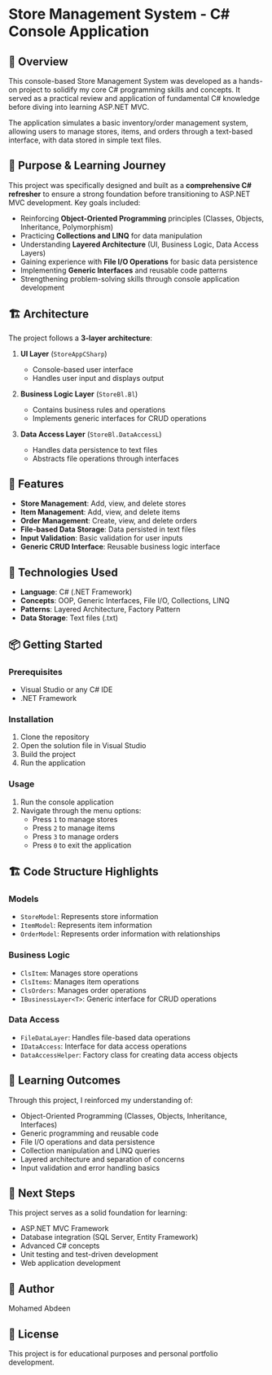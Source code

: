 # Store Management System - C# Console Application

## 📝 Overview

This console-based Store Management System was developed as a hands-on project to solidify my core C# programming skills and concepts. It served as a practical review and application of fundamental C# knowledge before diving into learning ASP.NET MVC.

The application simulates a basic inventory/order management system, allowing users to manage stores, items, and orders through a text-based interface, with data stored in simple text files.

## 🎯 Purpose & Learning Journey

This project was specifically designed and built as a **comprehensive C# refresher** to ensure a strong foundation before transitioning to ASP.NET MVC development. Key goals included:

- Reinforcing **Object-Oriented Programming** principles (Classes, Objects, Inheritance, Polymorphism)
- Practicing **Collections and LINQ** for data manipulation
- Understanding **Layered Architecture** (UI, Business Logic, Data Access Layers)
- Gaining experience with **File I/O Operations** for basic data persistence
- Implementing **Generic Interfaces** and reusable code patterns
- Strengthening problem-solving skills through console application development


## 🏗️ Architecture

The project follows a **3-layer architecture**:

1. **UI Layer** (`StoreAppCSharp`)
   - Console-based user interface
   - Handles user input and displays output

2. **Business Logic Layer** (`StoreBl.Bl`)
   - Contains business rules and operations
   - Implements generic interfaces for CRUD operations

3. **Data Access Layer** (`StoreBl.DataAccessL`)
   - Handles data persistence to text files
   - Abstracts file operations through interfaces


## 🚀 Features

- **Store Management**: Add, view, and delete stores
- **Item Management**: Add, view, and delete items
- **Order Management**: Create, view, and delete orders
- **File-based Data Storage**: Data persisted in text files
- **Input Validation**: Basic validation for user inputs
- **Generic CRUD Interface**: Reusable business logic interface

## 🔧 Technologies Used

- **Language**: C# (.NET Framework)
- **Concepts**: OOP, Generic Interfaces, File I/O, Collections, LINQ
- **Patterns**: Layered Architecture, Factory Pattern
- **Data Storage**: Text files (.txt)

## 📦 Getting Started

### Prerequisites
- Visual Studio or any C# IDE
- .NET Framework

### Installation
1. Clone the repository
2. Open the solution file in Visual Studio
3. Build the project
4. Run the application

### Usage
1. Run the console application
2. Navigate through the menu options:
   - Press `1` to manage stores
   - Press `2` to manage items
   - Press `3` to manage orders
   - Press `0` to exit the application

## 🏗️ Code Structure Highlights

### Models
- `StoreModel`: Represents store information
- `ItemModel`: Represents item information
- `OrderModel`: Represents order information with relationships

### Business Logic
- `ClsItem`: Manages store operations
- `ClsItems`: Manages item operations
- `ClsOrders`: Manages order operations
- `IBusinessLayer<T>`: Generic interface for CRUD operations

### Data Access
- `FileDataLayer`: Handles file-based data operations
- `IDataAccess`: Interface for data access operations
- `DataAccessHelper`: Factory class for creating data access objects

## 🎯 Learning Outcomes

Through this project, I reinforced my understanding of:
- Object-Oriented Programming (Classes, Objects, Inheritance, Interfaces)
- Generic programming and reusable code
- File I/O operations and data persistence
- Collection manipulation and LINQ queries
- Layered architecture and separation of concerns
- Input validation and error handling basics

## 🚀 Next Steps

This project serves as a solid foundation for learning:
- ASP.NET MVC Framework
- Database integration (SQL Server, Entity Framework)
- Advanced C# concepts
- Unit testing and test-driven development
- Web application development

## 📝 Author

Mohamed Abdeen

## 📄 License

This project is for educational purposes and personal portfolio development.
